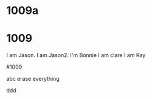 
# 1009a

# 1009

I am Jason.
I am Jason2.
I'm Bonnie
I am clare
I am Ray

#1009

abc
erase everything

ddd